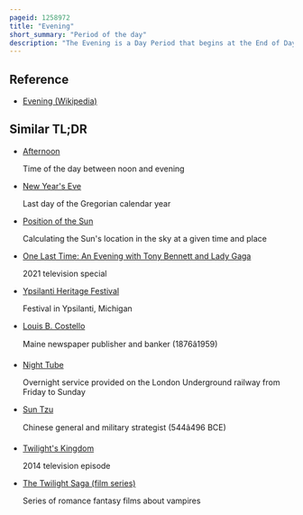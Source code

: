 ```yaml
---
pageid: 1258972
title: "Evening"
short_summary: "Period of the day"
description: "The Evening is a Day Period that begins at the End of Daylight and Overlaps with the Beginning of Night. It generally indicates the Period of Time when the Sun is near the Horizon and encompasses Periods of civil nautical and astronomical Twilight. The exact Hours when an Evening Starts and Ends are subjective and depend on the Location and the Time of the Year. It can be used colloquially to include the last waning Afternoon shortly before Sunset."
---
```


## Reference

- [Evening (Wikipedia)](https://en.wikipedia.org/?curid=1258972)

## Similar TL;DR

- [Afternoon](/tldr/en/afternoon)

  Time of the day between noon and evening

- [New Year's Eve](/tldr/en/new-years-eve)

  Last day of the Gregorian calendar year

- [Position of the Sun](/tldr/en/position-of-the-sun)

  Calculating the Sun's location in the sky at a given time and place

- [One Last Time: An Evening with Tony Bennett and Lady Gaga](/tldr/en/one-last-time-an-evening-with-tony-bennett-and-lady-gaga)

  2021 television special

- [Ypsilanti Heritage Festival](/tldr/en/ypsilanti-heritage-festival)

  Festival in Ypsilanti, Michigan

- [Louis B. Costello](/tldr/en/louis-b-costello)

  Maine newspaper publisher and banker (1876â1959)

- [Night Tube](/tldr/en/night-tube)

  Overnight service provided on the London Underground railway from Friday to Sunday

- [Sun Tzu](/tldr/en/sun-tzu)

  Chinese general and military strategist (544â496 BCE)

- [Twilight's Kingdom](/tldr/en/twilights-kingdom)

  2014 television episode

- [The Twilight Saga (film series)](/tldr/en/the-twilight-saga-film-series)

  Series of romance fantasy films about vampires
